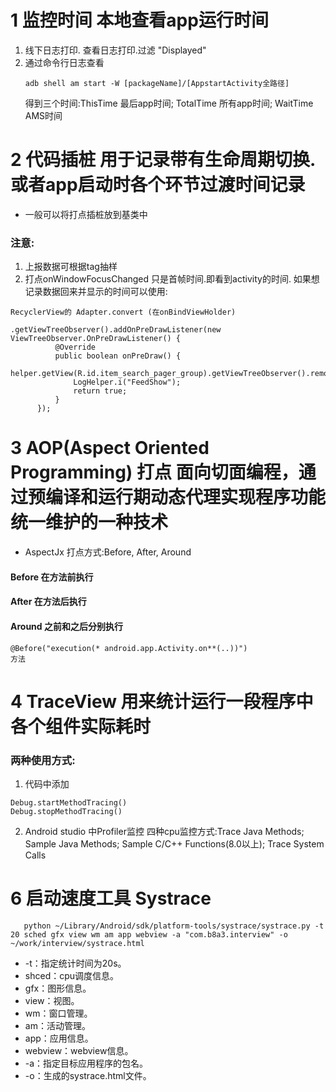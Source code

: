 # 1 监控时间 本地查看app运行时间
1. 线下日志打印. 查看日志打印.过滤 "Displayed"
2. 通过命令行日志查看 
    ```
    adb shell am start -W [packageName]/[AppstartActivity全路径]
    ```
   得到三个时间:ThisTime 最后app时间; TotalTime 所有app时间; WaitTime AMS时间
# 2 代码插桩 用于记录带有生命周期切换. 或者app启动时各个环节过渡时间记录
- 一般可以将打点插桩放到基类中
### 注意:
1. 上报数据可根据tag抽样
2. 打点onWindowFocusChanged 只是首帧时间.即看到activity的时间. 如果想记录数据回来并显示的时间可以使用:
```
RecyclerView的 Adapter.convert (在onBindViewHolder)

.getViewTreeObserver().addOnPreDrawListener(new ViewTreeObserver.OnPreDrawListener() {
          @Override
          public boolean onPreDraw() {
              helper.getView(R.id.item_search_pager_group).getViewTreeObserver().removeOnPreDrawListener(this);
              LogHelper.i("FeedShow");
              return true;
          }
      });

```
# 3 AOP(Aspect Oriented Programming) 打点  面向切面编程，通过预编译和运行期动态代理实现程序功能统一维护的一种技术
- AspectJx 打点方式:Before, After, Around
#### Before 在方法前执行
#### After 在方法后执行
#### Around 之前和之后分别执行

```
@Before("execution(* android.app.Activity.on**(..))")
方法
```
# 4 TraceView 用来统计运行一段程序中各个组件实际耗时

### 两种使用方式: 
1. 代码中添加
```
Debug.startMethodTracing()
Debug.stopMethodTracing()
```
2. Android studio 中Profiler监控 四种cpu监控方式:Trace Java Methods;  Sample Java Methods; Sample C/C++ Functions(8.0以上); Trace System Calls

# 6 启动速度工具 Systrace
```
   python ~/Library/Android/sdk/platform-tools/systrace/systrace.py -t 20 sched gfx view wm am app webview -a "com.b8a3.interview" -o ~/work/interview/systrace.html

```
- -t：指定统计时间为20s。
- shced：cpu调度信息。
- gfx：图形信息。
- view：视图。
- wm：窗口管理。
- am：活动管理。
- app：应用信息。
- webview：webview信息。
- -a：指定目标应用程序的包名。
- -o：生成的systrace.html文件。

